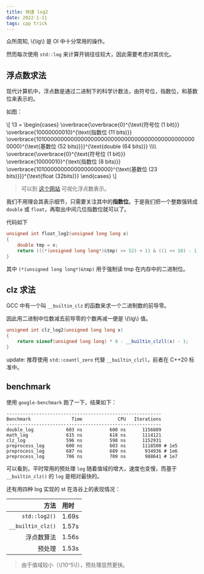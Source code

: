 ```yaml
---
title: 快速 log2
date: 2022-1-11
tags: cpp trick
---
```


众所周知, \\(\lg\\) 是 OI 中十分常用的操作。

然而每次使用 `std::log` 来计算开销往往较大，因此需要考虑对其优化。

## 浮点数求法

现代计算机中，浮点数是通过二进制下的科学计数法，由符号位，指数位，和基数位来表示的。

如图：

\\[
13 =
\begin{cases}
    \overbrace{\overbrace{0}^{\text{符号位 (1 bit)}}
    \overbrace{10000000010}^{\text{指数位 (11 bits)}}
    \overbrace{1010000000000000000000000000000000000000000000000000}^{\text{基数位 (52 bits)}}}^{\text{double (64 bits)}} \\\\\\\\
    \overbrace{\overbrace{0}^{\text{符号位 (1 bit)}}
    \overbrace{10000010}^{\text{指数位 (8 bits)}}
    \overbrace{10100000000000000000000}^{\text{基数位 (23 bits)}}}^{\text{float (32bits)}}
\end{cases}
\\]

> 可以到 [这个网站](https://www.h-schmidt.net/FloatConverter/IEEE754.html) 可视化浮点数表示。

我们不用理会其表示细节，只需要关注其中的**指数位**。于是我们把一个整数强转成 `double` 或 `float`，再取出中间几位指数位就可以了。

代码如下

```cpp
unsigned int float_log2(unsigned long long x)
{
    double tmp = x;
    return (((*(unsigned long long*)&tmp) >> 52) + 1) & ((1 << 10) - 1);
}
```

其中 `(*(unsigned long long*)&tmp)` 用于强制读 tmp 在内存中的二进制位。

## clz 求法

GCC 中有一个叫 `__builtin_clz` 的函数来求一个二进制数的前导零。

因此用二进制中位数减去前导零的个数再减一便是 \\(\lg\\) 值。

```cpp
unsigned int clz_log2(unsigned long long x)
{
    return sizeof(unsigned long long) * 8 - __builtin_clzll(x) - 1;
}
```

update: 推荐使用 `std::countl_zero` 代替 `__builtin_clzll`，前者在 C++20 标准中。

## benchmark

使用 `google-benchmark` 跑了一下，结果如下：
```
---------------------------------------------------------
Benchmark               Time             CPU   Iterations
---------------------------------------------------------
double_log            603 ns          600 ns      1156889
math_log              615 ns          618 ns      1114121
clz_log               596 ns          598 ns      1152931
preprocess_log        600 ns          603 ns      1118500 # 1e5
preprocess_log        687 ns          689 ns       934936 # 1e6
preprocess_log        706 ns          709 ns       988641 # 1e7
```

可以看到，平时常用的预处理 `log` 随着值域的增大，速度也变慢，而基于 `__builtin_clz()` 的 `log` 是相对最快的。

还有用四种 log 实现的 st 在洛谷上的表现情况：

| 方法 | 用时 |
| --: | :-- |
| `std::log2()` | 1.69s |
| `__builtin_clz()` | 1.57s |
| 浮点数算法 | 1.56s |
| 预处理 | 1.53s |

> 由于值域较小（\\(10^5\\)），预处理显然更快。
